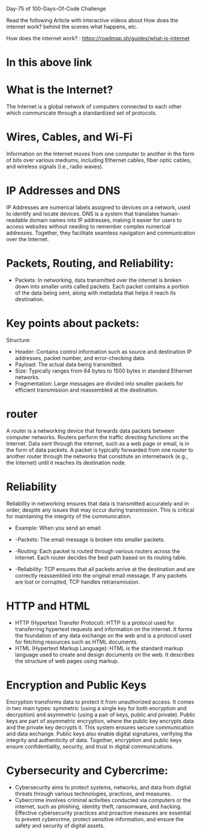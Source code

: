 Day-75 of 100-Days-Of-Code Challenge

Read the following Article with interactive videos about How does the internet work? behind the scenes what happens, etc.

How does the internet work? : https://roadmap.sh/guides/what-is-internet

# In this above link

# What is the Internet?

The Internet is a global network of computers connected to each other which communicate through a standardized set of protocols.

# Wires, Cables, and Wi-Fi

Information on the Internet moves from one computer to another in the form of bits over various mediums, including Ethernet cables, fiber optic cables, and wireless signals (i.e., radio waves).

# IP Addresses and DNS

IP Addresses are numerical labels assigned to devices on a network, used to identify and locate devices. DNS is a system that translates human-readable domain names into IP addresses, making it easier for users to access websites without needing to remember complex numerical addresses. Together, they facilitate seamless navigation and communication over the Internet.

# Packets, Routing, and Reliability:

- Packets:
  In networking, data transmitted over the internet is broken down into smaller units called packets. Each packet contains a portion of the data being sent, along with metadata that helps it reach its destination.

# Key points about packets:

Structure:

- Header: Contains control information such as source and destination IP addresses, packet number, and error-checking data.
- Payload: The actual data being transmitted.
- Size: Typically ranges from 64 bytes to 1500 bytes in standard Ethernet networks.
- Fragmentation: Large messages are divided into smaller packets for efficient transmission and reassembled at the destination.

# router

A router is a networking device that forwards data packets between computer networks. Routers perform the traffic directing functions on the Internet. Data sent through the internet, such as a web page or email, is in the form of data packets. A packet is typically forwarded from one router to another router through the networks that constitute an internetwork (e.g., the Internet) until it reaches its destination node.

# Reliability

Reliability in networking ensures that data is transmitted accurately and in order, despite any issues that may occur during transmission. This is critical for maintaining the integrity of the communication.

- Example:
  When you send an email:

- -Packets: The email message is broken into smaller packets.
- -Routing: Each packet is routed through various routers across the internet. Each router decides the best path based on its routing table.
- -Reliability: TCP ensures that all packets arrive at the destination and are correctly reassembled into the original email message. If any packets are lost or corrupted, TCP handles retransmission.

# HTTP and HTML

- HTTP (Hypertext Transfer Protocol):
  HTTP is a protocol used for transferring hypertext requests and information on the internet. It forms the foundation of any data exchange on the web and is a protocol used for fetching resources such as HTML documents.
- HTML (Hypertext Markup Language):
  HTML is the standard markup language used to create and design documents on the web. It describes the structure of web pages using markup.

# Encryption and Public Keys

Encryption transforms data to protect it from unauthorized access. It comes in two main types: symmetric (using a single key for both encryption and decryption) and asymmetric (using a pair of keys, public and private). Public keys are part of asymmetric encryption, where the public key encrypts data and the private key decrypts it. This system ensures secure communication and data exchange. Public keys also enable digital signatures, verifying the integrity and authenticity of data. Together, encryption and public keys ensure confidentiality, security, and trust in digital communications.

# Cybersecurity and Cybercrime:

- Cybersecurity aims to protect systems, networks, and data from digital threats through various technologies, practices, and measures.
- Cybercrime involves criminal activities conducted via computers or the internet, such as phishing, identity theft, ransomware, and hacking. Effective cybersecurity practices and proactive measures are essential to prevent cybercrime, protect sensitive information, and ensure the safety and security of digital assets.
